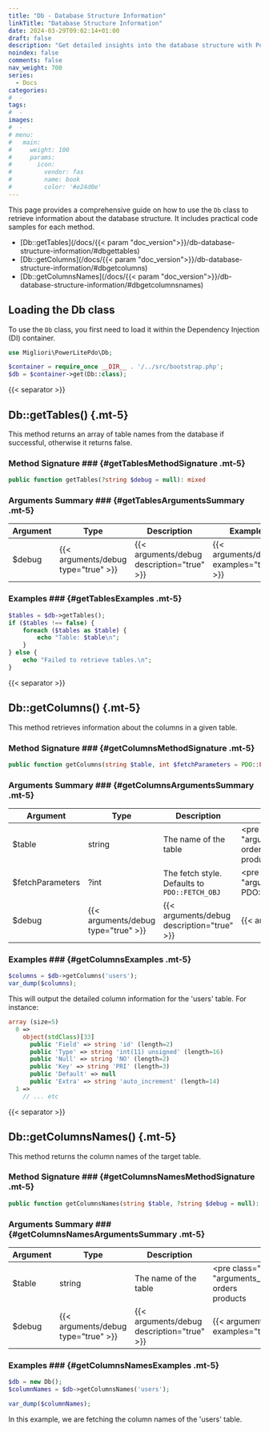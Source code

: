 ```yaml
---
title: "Db - Database Structure Information"
linkTitle: "Database Structure Information"
date: 2024-03-29T09:02:14+01:00
draft: false
description: "Get detailed insights into the database structure with PowerLite PDO"
noindex: false
comments: false
nav_weight: 700
series:
  - Docs
categories:
#  -
tags:
#  -
images:
#  -
# menu:
#   main:
#     weight: 100
#     params:
#       icon:
#         vendor: fas
#         name: book
#         color: '#e24d0e'
---
```


This page provides a comprehensive guide on how to use the `Db` class to retrieve information about the database structure. It includes practical code samples for each method.

<!--more-->

- [Db::getTables](/docs/{{< param "doc_version">}}/db-database-structure-information/#dbgettables)
- [Db::getColumns](/docs/{{< param "doc_version">}}/db-database-structure-information/#dbgetcolumns)
- [Db::getColumnsNames](/docs/{{< param "doc_version">}}/db-database-structure-information/#dbgetcolumnsnames)

## Loading the Db class

To use the `Db` class, you first need to load it within the Dependency Injection (DI) container.

```php
use Migliori\PowerLitePdo\Db;

$container = require_once __DIR__ . '/../src/bootstrap.php';
$db = $container->get(Db::class);
```

{{< separator >}}

<article>

## Db::getTables() {.mt-5}

This method returns an array of table names from the database if successful, otherwise it returns false.

### Method Signature ### {#getTablesMethodSignature .mt-5}

```php
public function getTables(?string $debug = null): mixed
```

### Arguments Summary ### {#getTablesArgumentsSummary .mt-5}

| Argument | Type | Description | Example |
| --- | --- | --- | --- |
| $debug | {{< arguments/debug type="true" >}} | {{< arguments/debug description="true" >}} | {{< arguments/debug examples="true" >}} |

### Examples ### {#getTablesExamples .mt-5}

```php
$tables = $db->getTables();
if ($tables !== false) {
    foreach ($tables as $table) {
        echo "Table: $table\n";
    }
} else {
    echo "Failed to retrieve tables.\n";
}
```

</article>

{{< separator >}}

<article>

## Db::getColumns() {.mt-5}

This method retrieves information about the columns in a given table.

### Method Signature ### {#getColumnsMethodSignature .mt-5}

```php
public function getColumns(string $table, int $fetchParameters = PDO::FETCH_OBJ, $debug = false): mixed
```

### Arguments Summary ### {#getColumnsArgumentsSummary .mt-5}

| Argument | Type | Description | Example |
| --- | --- | --- | --- |
| $table | string | The name of the table | <pre class="{{< param "arguments_code_class">}}">users<br>orders<br>products</pre> |
| $fetchParameters | ?int | The fetch style. Defaults to `PDO::FETCH_OBJ` | <pre class="{{< param "arguments_code_class">}}">PDO::FETCH_OBJ<br>PDO::FETCH_ASSOC</pre> |
| $debug | {{< arguments/debug type="true" >}} | {{< arguments/debug description="true" >}} | {{< arguments/debug examples="true" >}} |

### Examples ### {#getColumnsExamples .mt-5}

```php
$columns = $db->getColumns('users');
var_dump($columns);
```

This will output the detailed column information for the 'users' table. For instance:

```php
array (size=5)
  0 =>
    object(stdClass)[33]
      public 'Field' => string 'id' (length=2)
      public 'Type' => string 'int(11) unsigned' (length=16)
      public 'Null' => string 'NO' (length=2)
      public 'Key' => string 'PRI' (length=3)
      public 'Default' => null
      public 'Extra' => string 'auto_increment' (length=14)
  1 =>
    // ... etc
```

</article>

{{< separator >}}

<article>

## Db::getColumnsNames() {.mt-5}

This method returns the column names of the target table.

### Method Signature ### {#getColumnsNamesMethodSignature .mt-5}

```php
public function getColumnsNames(string $table, ?string $debug = null): mixed
```

### Arguments Summary ### {#getColumnsNamesArgumentsSummary .mt-5}

| Argument | Type | Description | Example |
| --- | --- | --- | --- |
| $table | string | The name of the table | <pre class="{{< param "arguments_code_class">}}">users<br>orders<br>products</pre> |
| $debug | {{< arguments/debug type="true" >}} | {{< arguments/debug description="true" >}} | {{< arguments/debug examples="true" >}} |

### Examples ### {#getColumnsNamesExamples .mt-5}

```php
$db = new Db();
$columnNames = $db->getColumnsNames('users');

var_dump($columnNames);
```

In this example, we are fetching the column names of the 'users' table.

</article>
